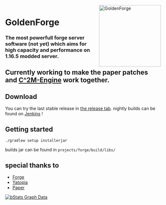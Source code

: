 <img width="200" src="http://185.157.247.64/gold_spin.gif" alt="GoldenForge" align="right">
<div align="left">
<h1>GoldenForge</h1>

<h3>The most powerfull forge server software (not yet) which aims for high capacity and performance on 1.16.5 modded server.</h3>
</div>

## Currently working to make the paper patches and [C^2M-Engine](https://github.com/YatopiaMC/C2ME-forge/) work together.

## Download
You can try the last stable release in [the release tab](https://github.com/GoldenForge/GoldenForge/releases). 
nightly builds can be found on [Jenkins](http://185.157.247.64:8080/job/GoldenForge/) !

## Getting started
```shell
./gradlew setup installerjar
```

builds jar can be found in `projects/forge/build/libs/`

## special thanks to

* [Forge](https://github.com/MinecraftForge/MinecraftForge)
* [Yatopia](https://github.com/YatopiaMC/Yatopia)
* [Paper](https://github.com/PaperMC/Paper)

[![bStats Graph Data](https://bstats.org/signatures/bukkit/GoldenForge.svg)](https://bstats.org/plugin/bukkit/GoldenForge/10746)
